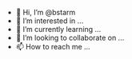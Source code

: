 - 👋 Hi, I’m @bstarm
- 👀 I’m interested in ...
- 🌱 I’m currently learning ...
- 💞️ I’m looking to collaborate on ...
- 📫 How to reach me ...

<!---
bstarm/bstarm is a ✨ special ✨ repository because its `README.md` (this file) appears on your GitHub profile.
You can click the Preview link to take a look at your changes.
--->
